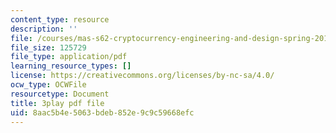 ```yaml
---
content_type: resource
description: ''
file: /courses/mas-s62-cryptocurrency-engineering-and-design-spring-2018/8aac5b4e5063bdeb852e9c9c59668efc_U2yAcsj7P_E.pdf
file_size: 125729
file_type: application/pdf
learning_resource_types: []
license: https://creativecommons.org/licenses/by-nc-sa/4.0/
ocw_type: OCWFile
resourcetype: Document
title: 3play pdf file
uid: 8aac5b4e-5063-bdeb-852e-9c9c59668efc
---
```

